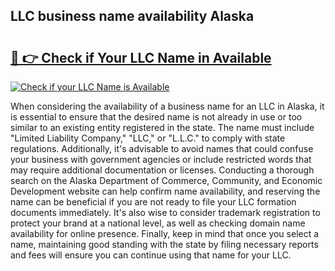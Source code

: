 ## LLC business name availability Alaska 

# <h2><a href="http://shrsl.com/4unio">🔗 👉 Check if Your LLC Name in Available</a></h2>

[![Check if your LLC Name is Available](https://llcbible.com/name-availability-button.jpg)](http://shrsl.com/4unio)

When considering the availability of a business name for an LLC in Alaska, it is essential to ensure that the desired name is not already in use or too similar to an existing entity registered in the state. The name must include "Limited Liability Company," "LLC," or "L.L.C." to comply with state regulations. Additionally, it's advisable to avoid names that could confuse your business with government agencies or include restricted words that may require additional documentation or licenses. Conducting a thorough search on the Alaska Department of Commerce, Community, and Economic Development website can help confirm name availability, and reserving the name can be beneficial if you are not ready to file your LLC formation documents immediately. It's also wise to consider trademark registration to protect your brand at a national level, as well as checking domain name availability for online presence. Finally, keep in mind that once you select a name, maintaining good standing with the state by filing necessary reports and fees will ensure you can continue using that name for your LLC.